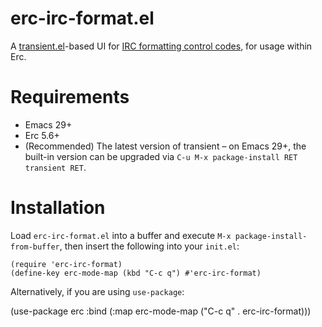 # erc-irc-format.el

A [transient.el](https://www.gnu.org/software/emacs/manual/html_mono/transient.html)-based UI for [IRC formatting control codes](https://modern.ircdocs.horse/formatting.html), for usage within Erc.

# Requirements

* Emacs 29+
* Erc 5.6+
* (Recommended) The latest version of transient – on Emacs 29+, the built-in version can be upgraded via `C-u M-x package-install RET transient RET`.

# Installation

Load `erc-irc-format.el` into a buffer and execute `M-x package-install-from-buffer`, then insert the following into your `init.el`:

```
(require 'erc-irc-format)
(define-key erc-mode-map (kbd "C-c q") #'erc-irc-format)
```

Alternatively, if you are using `use-package`:

(use-package erc
   :bind (:map erc-mode-map ("C-c q" . erc-irc-format)))
